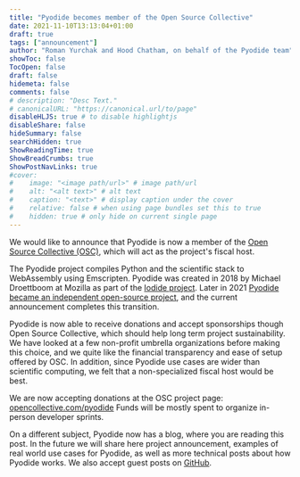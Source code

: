 ```yaml
---
title: "Pyodide becomes member of the Open Source Collective"
date: 2021-11-10T13:13:04+01:00
draft: true
tags: ["announcement"]
author: "Roman Yurchak and Hood Chatham, on behalf of the Pyodide team"
showToc: false
TocOpen: false
draft: false
hidemeta: false
comments: false
# description: "Desc Text."
# canonicalURL: "https://canonical.url/to/page"
disableHLJS: true # to disable highlightjs
disableShare: false
hideSummary: false
searchHidden: true
ShowReadingTime: true
ShowBreadCrumbs: true
ShowPostNavLinks: true
#cover:
#    image: "<image path/url>" # image path/url
#    alt: "<alt text>" # alt text
#    caption: "<text>" # display caption under the cover
#    relative: false # when using page bundles set this to true
#    hidden: true # only hide on current single page
---
```


We would like to announce that Pyodide is now a member of the [Open Source
Collective (OSC)](https://www.oscollective.org/), which will act as the project's
fiscal host.

The Pyodide project compiles Python and the scientific stack to WebAssembly using Emscripten. 
Pyodide was created in 2018 by Michael
Droettboom at Mozilla as part of the [Iodide
project](https://github.com/iodide-project/iodide). Later in 2021 [Pyodide
became an independent open-source
project](https://hacks.mozilla.org/2021/04/pyodide-spin-out-and-0-17-release/),
and the current announcement completes this transition.

Pyodide is now
able to receive donations and accept sponsorships though Open Source Collective, which should help
long term project sustainability. We have looked at a few non-profit umbrella
organizations before making this choice, and we quite like the financial
transparency and ease of setup offered by OSC. In addition, since Pyodide use
cases are wider than scientific computing, we felt that a non-specialized
fiscal host would be best.

We are now accepting donations at the OSC project page: [opencollective.com/pyodide](https://opencollective.com/pyodide)
Funds will be mostly spent to organize in-person developer sprints.

On a different subject, Pyodide now has a blog, where you are reading this
post. In the future we will share here project announcement, examples of real
world use cases for Pyodide, as well as more technical posts about how Pyodide
works. We also accept guest posts on
[GitHub](https://github.com/pyodide/pyodide-blog).
